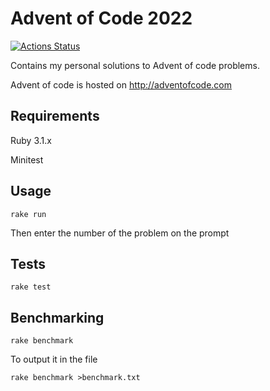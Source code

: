 # Advent of Code 2022

[![Actions Status](https://github.com/grasseh/adventofcode-2022/workflows/Ruby/badge.svg)](https://github.com/grasseh/adventofcode-2022/actions)

Contains my personal solutions to Advent of code problems.

Advent of code is hosted on http://adventofcode.com

## Requirements

Ruby 3.1.x

Minitest

## Usage

`rake run`

Then enter the number of the problem on the prompt

## Tests

`rake test`

## Benchmarking

`rake benchmark`

To output it in the file

`rake benchmark >benchmark.txt`

